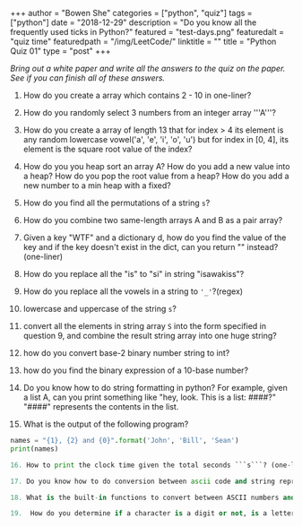 +++
author = "Bowen She"
categories = ["python", "quiz"]
tags = ["python"]
date = "2018-12-29"
description = "Do you know all the frequently used ticks in Python?"
featured = "test-days.png"
featuredalt = "quiz time"
featuredpath = "/img/LeetCode/"
linktitle = ""
title = "Python Quiz 01"
type = "post"
+++

*Bring out a white paper and write all the answers to the quiz on the paper. See if you can finish all of these answers.*

1. How do you create a array which contains 2 - 10 in one-liner?

2. How do you randomly select 3 numbers from an integer array '''A'''?

3. How do you create a array of length 13 that for index > 4 its element is any random lowercase vowel('a', 'e', 'i', 'o', 'u') but for index in [0, 4], its element is the square root value of the index?

4. How do you you heap sort an array A? How do you add a new value into a heap? How do you pop the root value from a heap? How do you add a new number to a min heap with a fixed?

5. How do you find all the permutations of a string ```s```?

6. How do you combine two same-length arrays A and B as a pair array?

7. Given a key "WTF" and a dictionary d, how do you find the value of the key and if the key doesn't exist in the dict, can you return "" instead?(one-liner)

8. How do you replace all the "is" to "si" in string "isawakiss"?

9. How do you replace all the vowels in a string to ```'_'```?(regex)

10. lowercase and uppercase of the string ```s```?

11. convert all the elements in string array ```S``` into the form specified in question 9, and combine the result string array into one huge string?

12. how do you convert base-2 binary number string to int?

13. how do you find the binary expression of a 10-base number?

14. Do you know how to do string formatting in python?
For example, given a list A, can you print something like "hey, look. This is a list: ####?" "####" represents the contents in the list.

15. What is the output of the following program?
```Python
names = "{1}, {2} and {0}".format('John', 'Bill', 'Sean')
print(names)

16. How to print the clock time given the total seconds ```s```? (one-liner)

17. Do you know how to do conversion between ascii code and string representation?

18. What is the built-in functions to convert between ASCII numbers and characters?

19.  How do you determine if a character is a digit or not, is a letter or not?
